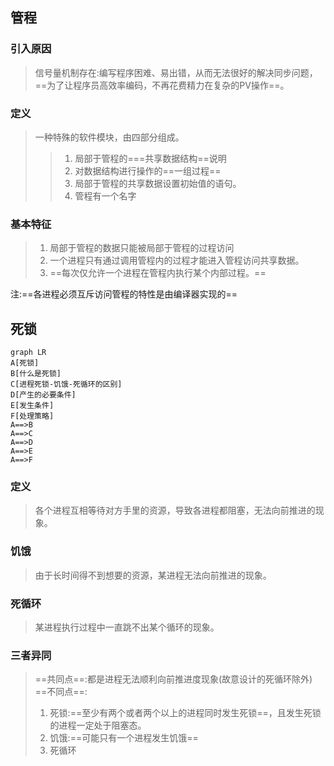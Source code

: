 ## 管程
### 引入原因
> 信号量机制存在:编写程序困难、易出错，从而无法很好的解决同步问题，==为了让程序员高效率编码，不再花费精力在复杂的PV操作==。

### 定义
> 一种特殊的软件模块，由四部分组成。
> > 1. 局部于管程的===共享数据结构==说明
> > 2. 对数据结构进行操作的==一组过程==
> > 3. 局部于管程的共享数据设置初始值的语句。
> > 4. 管程有一个名字

### 基本特征
>1. 局部于管程的数据只能被局部于管程的过程访问
>2. 一个进程只有通过调用管程内的过程才能进入管程访问共享数据。
>3. ==每次仅允许一个进程在管程内执行某个内部过程。==
>

注:==各进程必须互斥访问管程的特性是由编译器实现的==


## 死锁

```mermaid
graph LR
A[死锁]
B[什么是死锁]
C[进程死锁-饥饿-死循环的区别]
D[产生的必要条件]
E[发生条件]
F[处理策略]
A==>B
A==>C
A==>D
A==>E
A==>F
```
### 定义
> 各个进程互相等待对方手里的资源，导致各进程都阻塞，无法向前推进的现象。

### 饥饿
> 由于长时间得不到想要的资源，某进程无法向前推进的现象。

### 死循环 
> 某进程执行过程中一直跳不出某个循环的现象。

### 三者异同
> ==共同点==:都是进程无法顺利向前推进度现象(故意设计的死循环除外)
> ==不同点==:
> 1. 死锁:==至少有两个或者两个以上的进程同时发生死锁==，且发生死锁的进程一定处于阻塞态。
> 2. 饥饿:==可能只有一个进程发生饥饿==
> 3.  死循环

<!--stackedit_data:
eyJoaXN0b3J5IjpbMjU4Mjk5LDE1MTM4OTcyNTVdfQ==
-->